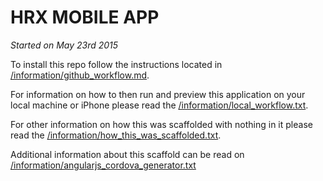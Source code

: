 # HRX MOBILE APP
*Started on May 23rd 2015*

To install this repo follow the instructions located in [/information/github_workflow.md](/information/github_workflow.md#L8-18).

For information on how to then run and preview this application on your local machine or iPhone please read the [/information/local_workflow.txt](/information/local_workflow.txt#L19-25).

For other information on how this was scaffolded with nothing in it please read the [/information/how_this_was_scaffolded.txt](/information/how_this_was_scaffolded.txt).

Additional information about this scaffold can be read on [/information/angularjs_cordova_generator.txt](/information/angularjs_cordova_generator.txt)

